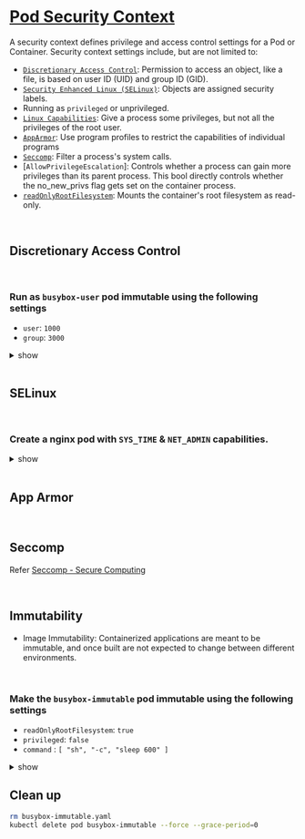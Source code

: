 # [Pod Security Context](https://kubernetes.io/docs/tasks/configure-pod-container/security-context/)

A security context defines privilege and access control settings for a Pod or Container. Security context settings include, but are not limited to:
 - [`Discretionary Access Control`](#discretionary_access_control): Permission to access an object, like a file, is based on user ID (UID) and group ID (GID).
 - [`Security Enhanced Linux (SELinux)`](#selinux): Objects are assigned security labels.
 - Running as `privileged` or unprivileged.
 - [`Linux Capabilities`](#): Give a process some privileges, but not all the privileges of the root user.
 - [`AppArmor`](#apparmor): Use program profiles to restrict the capabilities of individual programs
 - [`Seccomp`](#seccomp): Filter a process's system calls.
 - [`AllowPrivilegeEscalation`]: Controls whether a process can gain more privileges than its parent process. This bool directly controls whether the no_new_privs flag gets set on the container process.
 - [`readOnlyRootFilesystem`](#immutability): Mounts the container's root filesystem as read-only.

<br >

## Discretionary Access Control

<br >

### Run as `busybox-user` pod immutable using the following settings
 - `user`: `1000`
 - `group`: `3000`

<details><summary>show</summary><p>

```yaml
cat << EOF > busybox-user.yaml
apiVersion: v1
kind: Pod
metadata:
  name: busybox-user
spec:
  securityContext: # add this 
    runAsUser: 1000 # add user 
    runAsGroup: 3000 # add group
  containers:
  - image: busybox
    name: busybox-user
    command: ["sh", "-c", "sleep 600"]
EOF

kubectl apply -f busybox-user.yaml
```

```bash
# verify - will have a proper user if the user exists
kk exec busybox-user -- whoami
# whoami: unknown uid 1000 
# command terminated with exit code 1
```

</p></details>

<br >

## SELinux

<br >

### Create a nginx pod with `SYS_TIME` & `NET_ADMIN` capabilities.

<details><summary>show</summary><p>

```yaml
cat << EOF > nginx.yaml
apiVersion: v1
kind: Pod
metadata:
  name: nginx
spec:
  containers:
  - image: nginx
    name: nginx
    securityContext:
      capabilities:
        add: ["SYS_TIME", "NET_ADMIN"]
EOF

kubectl apply -f nginx.yaml
```

</p></details>

<br >

## App Armor

<br >

## Seccomp 

Refer [Seccomp - Secure Computing](./seccomp.md)

<br >

## Immutability 

- Image Immutability: Containerized applications are meant to be immutable, and once built are not expected to change between different environments.

<br >

### Make the `busybox-immutable` pod immutable using the following settings
 - `readOnlyRootFilesystem`: `true`
 - `privileged`: `false`
 - `command` : `[ "sh", "-c", "sleep 600" ]` 

<details><summary>show</summary><p>

```yaml
cat << EOF > busybox-immutable.yaml
apiVersion: v1
kind: Pod
metadata:
  name: busybox-immutable
spec:
  containers:
  - image: busybox
    name: busybox-immutable
    command: ["sh", "-c", "sleep 600"]
    securityContext: # add this 
      readOnlyRootFilesystem: true # add this to make container immutable
      privileged: false # add this to prevent container making any node changes
EOF

kubectl apply -f busybox-immutable.yaml
```

```bash
# verify
kubectl exec busybox-immutable -- touch echo.txt
# touch: echo.txt: Read-only file system
# command terminated with exit code 1
```

</p></details>

## Clean up

```bash
rm busybox-immutable.yaml
kubectl delete pod busybox-immutable --force --grace-period=0
```